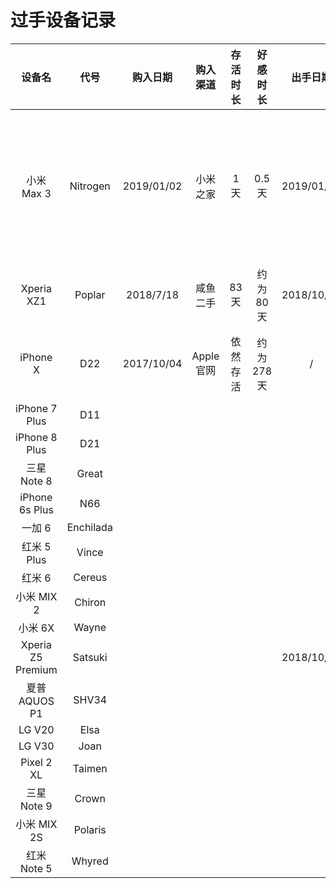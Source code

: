 # 过手设备记录

设备名 | 代号 | 购入日期 | 购入渠道 | 存活时长 | 好感时长 | 出手日期 | 出手方式 | 评价
:----: | :----: | :----: | :----: | :----: | :----: | :----: | :----: | :----: 
小米 Max 3 | Nitrogen | 2019/01/02 | 小米之家 | 1 天 | 0.5 天 | 2019/01/03 | 谎称给丈母娘买新手机 | 吹爆
Xperia XZ1 | Poplar | 2018/7/18 | 咸鱼二手 | 83 天 | 约为 80 天 | 2018/10/09 | 咸鱼自刀 | 让我无欲无求啊
iPhone X | D22 | 2017/10/04 | Apple 官网 | 依然存活 | 约为 278 天 | / | / | iPhone X 的 OLED 是最好的
iPhone 7 Plus| D11 | | | | | |
iPhone 8 Plus| D21 | | | | | |
三星 Note 8 | Great | | | | | |
iPhone 6s Plus | N66 | | | | | |
一加 6 | Enchilada | | | | | |
红米 5 Plus | Vince | | | | | |
红米 6 | Cereus | | | | | |
小米 MIX 2 | Chiron | | | | | |
小米 6X | Wayne | | | | | |
Xperia Z5 Premium | Satsuki | | | | | 2018/10/08 | |
夏普 AQUOS P1 | SHV34 | | | | | |
LG V20 | Elsa | | | | | |
LG V30 | Joan | | | | | |
Pixel 2 XL | Taimen | | | | | |
三星 Note 9 | Crown | | | | | |
小米 MIX 2S | Polaris | | | | | |
红米 Note 5 | Whyred | | | | | |
